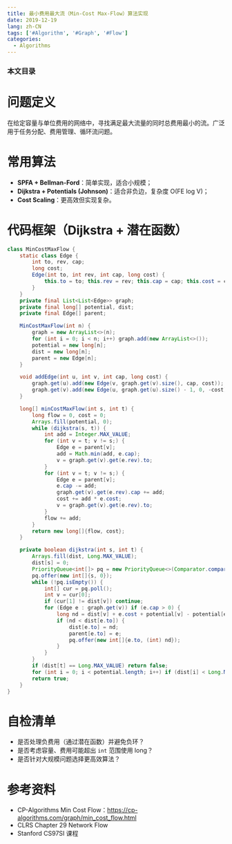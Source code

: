 ```yaml
---
title: 最小费用最大流（Min-Cost Max-Flow）算法实现
date: 2019-12-19
lang: zh-CN
tags: ['#Algorithm', '#Graph', '#Flow']
categories:
  - Algorithms
---
```


### 本文目录
<!-- toc -->

# 问题定义
在给定容量与单位费用的网络中，寻找满足最大流量的同时总费用最小的流。广泛用于任务分配、费用管理、循环流问题。

# 常用算法
- **SPFA + Bellman-Ford**：简单实现，适合小规模；
- **Dijkstra + Potentials (Johnson)**：适合非负边，复杂度 O(FE log V)；
- **Cost Scaling**：更高效但实现复杂。

# 代码框架（Dijkstra + 潜在函数）
```java
class MinCostMaxFlow {
    static class Edge {
        int to, rev, cap;
        long cost;
        Edge(int to, int rev, int cap, long cost) {
            this.to = to; this.rev = rev; this.cap = cap; this.cost = cost;
        }
    }
    private final List<List<Edge>> graph;
    private final long[] potential, dist;
    private final Edge[] parent;

    MinCostMaxFlow(int n) {
        graph = new ArrayList<>(n);
        for (int i = 0; i < n; i++) graph.add(new ArrayList<>());
        potential = new long[n];
        dist = new long[n];
        parent = new Edge[n];
    }

    void addEdge(int u, int v, int cap, long cost) {
        graph.get(u).add(new Edge(v, graph.get(v).size(), cap, cost));
        graph.get(v).add(new Edge(u, graph.get(u).size() - 1, 0, -cost));
    }

    long[] minCostMaxFlow(int s, int t) {
        long flow = 0, cost = 0;
        Arrays.fill(potential, 0);
        while (dijkstra(s, t)) {
            int add = Integer.MAX_VALUE;
            for (int v = t; v != s;) {
                Edge e = parent[v];
                add = Math.min(add, e.cap);
                v = graph.get(v).get(e.rev).to;
            }
            for (int v = t; v != s;) {
                Edge e = parent[v];
                e.cap -= add;
                graph.get(v).get(e.rev).cap += add;
                cost += add * e.cost;
                v = graph.get(v).get(e.rev).to;
            }
            flow += add;
        }
        return new long[]{flow, cost};
    }

    private boolean dijkstra(int s, int t) {
        Arrays.fill(dist, Long.MAX_VALUE);
        dist[s] = 0;
        PriorityQueue<int[]> pq = new PriorityQueue<>(Comparator.comparingLong(a -> a[1]));
        pq.offer(new int[]{s, 0});
        while (!pq.isEmpty()) {
            int[] cur = pq.poll();
            int v = cur[0];
            if (cur[1] != dist[v]) continue;
            for (Edge e : graph.get(v)) if (e.cap > 0) {
                long nd = dist[v] + e.cost + potential[v] - potential[e.to];
                if (nd < dist[e.to]) {
                    dist[e.to] = nd;
                    parent[e.to] = e;
                    pq.offer(new int[]{e.to, (int) nd});
                }
            }
        }
        if (dist[t] == Long.MAX_VALUE) return false;
        for (int i = 0; i < potential.length; i++) if (dist[i] < Long.MAX_VALUE) potential[i] += dist[i];
        return true;
    }
}
```

# 自检清单
- 是否处理负费用（通过潜在函数）并避免负环？
- 是否考虑容量、费用可能超出 `int` 范围使用 long？
- 是否针对大规模问题选择更高效算法？

# 参考资料
- CP-Algorithms Min Cost Flow：https://cp-algorithms.com/graph/min_cost_flow.html
- CLRS Chapter 29 Network Flow
- Stanford CS97SI 课程
